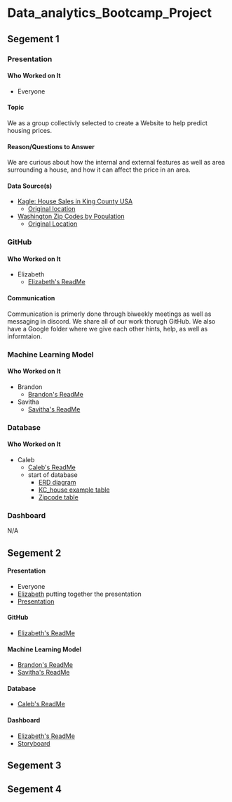 # Data_analytics_Bootcamp_Project
## Segement 1
### Presentation
#### Who Worked on It
* Everyone

#### Topic
We as a group collectivly selected to create a Website to help predict housing prices. 

#### Reason/Questions to Answer
We are curious about how the internal and external features as well as area surrounding a house, and how it can affect the price in an area.

#### Data Source(s)
* [Kagle: House Sales in King County USA](https://github.com/ElizMishina/Data_analytics_Bootcamp_Project/blob/main/kc_house_data.csv)
    * [Original location](https://www.kaggle.com/achyutanandaparida/dataset%20from%20%20house%20sales%20in%20king%20county,%20usa)
* [Washington Zip Codes by Population](https://github.com/ElizMishina/Data_analytics_Bootcamp_Project/blob/main/kc_house_data.csv)
    * [Original Location](https://www.unitedstateszipcodes.org/wa/)

### GitHub
#### Who Worked on It
* Elizabeth
    * [Elizabeth's ReadMe](https://github.com/ElizMishina/Data_analytics_Bootcamp_Project/blob/EMishina/README.md)

#### Communication
Communication is primerly done through biweekly meetings as well as messaging in discord.
We share all of our work thorugh GitHub.
We also have a Google folder where we give each other hints, help, as well as informtaion.

### Machine Learning Model
#### Who Worked on It
* Brandon
    * [Brandon's ReadMe](https://github.com/ElizMishina/Data_analytics_Bootcamp_Project/blob/Brandon/Brandon/README.md)
* Savitha
    * [Savitha's ReadMe](https://github.com/ElizMishina/Data_analytics_Bootcamp_Project/blob/ssathya/README.md)


### Database
#### Who Worked on It
* Caleb
    * [Caleb's ReadMe](https://github.com/ElizMishina/Data_analytics_Bootcamp_Project/blob/Caleb/README.md)
    * start of database
        * [ERD diagram](https://github.com/ElizMishina/Data_analytics_Bootcamp_Project/blob/Caleb/Photos/Screen%20Shot%202020-12-06%20at%206.10.07%20PM.png)
        * [KC_house example table](https://github.com/ElizMishina/Data_analytics_Bootcamp_Project/blob/Caleb/Photos/Screen%20Shot%202020-12-06%20at%206.11.42%20PM.png)
        * [Zipcode table](https://github.com/ElizMishina/Data_analytics_Bootcamp_Project/blob/Caleb/Photos/Screen%20Shot%202020-12-06%20at%206.12.20%20PM.png)

### Dashboard
N/A


## Segement 2
#### Presentation
* Everyone
* [Elizabeth](https://github.com/ElizMishina/Data_analytics_Bootcamp_Project/blob/EMishina/README.md) putting together the presentation
* [Presentation](https://docs.google.com/presentation/d/1tu8kpEW_eMj6sY7mHG4yKu1wUKrHQQwbZeIkFiv13WE/edit?usp=sharing)

#### GitHub
* [Elizabeth's ReadMe](https://github.com/ElizMishina/Data_analytics_Bootcamp_Project/blob/EMishina/README.md)

#### Machine Learning Model
* [Brandon's ReadMe](https://github.com/ElizMishina/Data_analytics_Bootcamp_Project/blob/Brandon/Brandon/README.md)
* [Savitha's ReadMe](https://github.com/ElizMishina/Data_analytics_Bootcamp_Project/blob/ssathya/README.md)

#### Database
* [Caleb's ReadMe](https://github.com/ElizMishina/Data_analytics_Bootcamp_Project/blob/Caleb/README.md)

#### Dashboard
* [Elizabeth's ReadMe](https://github.com/ElizMishina/Data_analytics_Bootcamp_Project/blob/EMishina/README.md)
* [Storyboard](https://docs.google.com/presentation/d/1zPjLQjZFv1hgx527TvCYcwXP_tY3SkvMWfn8anygJrc/edit?usp=sharing)


## Segement 3
## Segement 4
